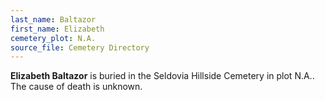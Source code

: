 ```yaml
---
last_name: Baltazor
first_name: Elizabeth
cemetery_plot: N.A.
source_file: Cemetery Directory
---
```

**Elizabeth   Baltazor** is buried in the Seldovia Hillside Cemetery in plot N.A..  The cause of death is unknown.




